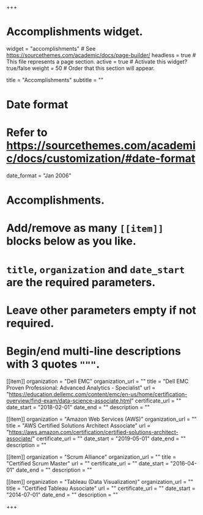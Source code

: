 +++
# Accomplishments widget.
widget = "accomplishments"  # See https://sourcethemes.com/academic/docs/page-builder/
headless = true  # This file represents a page section.
active = true  # Activate this widget? true/false
weight = 50  # Order that this section will appear.

title = "Accomplish&shy;ments"
subtitle = ""

# Date format
#   Refer to https://sourcethemes.com/academic/docs/customization/#date-format
date_format = "Jan 2006"

# Accomplishments.
#   Add/remove as many `[[item]]` blocks below as you like.
#   `title`, `organization` and `date_start` are the required parameters.
#   Leave other parameters empty if not required.
#   Begin/end multi-line descriptions with 3 quotes `"""`.

[[item]]
  organization = "Dell EMC"
  organization_url = ""
  title = "Dell EMC Proven Professional: Advanced Analytics - Specialist"
  url = "https://education.dellemc.com/content/emc/en-us/home/certification-overview/find-exam/data-science-associate.html"
  certificate_url = ""
  date_start = "2018-02-01"
  date_end = ""
  description = ""

[[item]]
  organization = "Amazon Web Services (AWS)"
  organization_url = ""
  title = "AWS Certified Solutions Architect Associate"
  url = "https://aws.amazon.com/certification/certified-solutions-architect-associate/"
  certificate_url = ""
  date_start = "2019-05-01"
  date_end = ""
  description = ""
  
[[item]]
  organization = "Scrum Alliance"
  organization_url = ""
  title = "Certified Scrum Master"
  url = ""
  certificate_url = ""
  date_start = "2016-04-01"
  date_end = ""
  description = ""

[[item]]
  organization = "Tableau (Data Visualization)"
  organization_url = ""
  title = "Certified Tableau Associate"
  url = ""
  certificate_url = ""
  date_start = "2014-07-01"
  date_end = ""
  description = ""

+++
